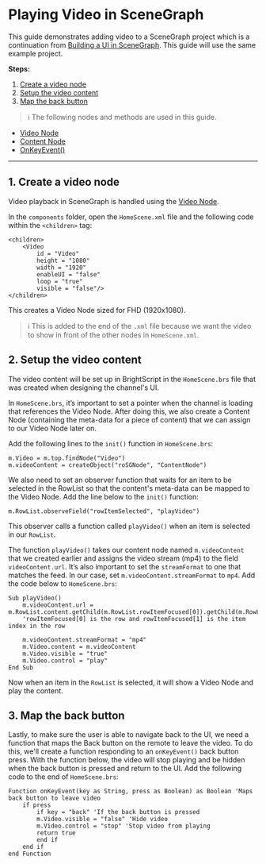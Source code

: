 # Playing Video in SceneGraph

This guide demonstrates adding video to a SceneGraph project which is a continuation from [Building a UI in SceneGraph](/scenegraph-ui.md). This guide will use the same example project.

**Steps:**

1. [Create a video node](#1-create-a-video-node)
2. [Setup the video content](#2-setup-the-video-content)
3. [Map the back button](#3-map-the-back-button)

> :information_source: The following nodes and methods are used in this guide.
* [Video Node](https://sdkdocs.roku.com/display/sdkdoc/Video)
* [Content Node](https://sdkdocs.roku.com/display/sdkdoc/ContentNode)
* [OnKeyEvent()](https://sdkdocs.roku.com/pages/viewpage.action?pageId=1608547)

---

## 1. Create a video node

Video playback in SceneGraph is handled using the [Video Node](https://sdkdocs.roku.com/display/sdkdoc/Video).

In the `components` folder, open the `HomeScene.xml` file and the following code within the `<children>` tag:

```brightscript
<children>
    <Video
        id = "Video"
        height = "1080"
        width = "1920"
        enableUI = "false"
        loop = "true"
        visible = "false"/>
</children>
```

This creates a Video Node sized for FHD (1920x1080).

> :information_source: This is added to the end of the `.xml` file because we want the video to show in front of the other nodes in `HomeScene.xml`.

## 2. Setup the video content

The video content will be set up in BrightScript in the `HomeScene.brs` file that was created when designing the channel's UI.

In `HomeScene.brs`, it’s important to set a pointer when the channel is loading that references the Video Node. After doing this, we also create a Content Node (containing the meta-data for a piece of content) that we can assign to our Video Node later on.

Add the following lines to the `init()` function in `HomeScene.brs`:

```brightscript
m.Video = m.top.findNode("Video")
m.videoContent = createObject("roSGNode", "ContentNode")
```

We also need to set an observer function that waits for an item to be selected in the RowList so that the content's meta-data can be mapped to the Video Node. Add the line below to the `init()` function:

```brightscript
m.RowList.observeField("rowItemSelected", "playVideo")
```

This observer calls a function called `playVideo()` when an item is selected in our `RowList`.

The function `playVideo()` takes our content node named `m.videoContent` that we created earlier and assigns the video stream (mp4) to the field `videoContent.url`. It’s also important to set the `streamFormat` to one that matches the feed. In our case, set `m.videoContent.streamFormat` to `mp4`. Add the code below to `HomeScene.brs`:

```brightscript
Sub playVideo()
    m.videoContent.url = m.RowList.content.getChild(m.RowList.rowItemFocused[0]).getChild(m.RowList.rowItemFocused[1]).URL
    'rowItemFocused[0] is the row and rowItemFocused[1] is the item index in the row

    m.videoContent.streamFormat = "mp4"
    m.Video.content = m.videoContent
    m.Video.visible = "true"
    m.Video.control = "play"
End Sub
```

Now when an item in the `RowList` is selected, it will show a Video Node and play the content.

## 3. Map the back button

Lastly, to make sure the user is able to navigate back to the UI, we need a function that maps the Back button on the remote to leave the video. To do this, we'll create a function responding to an `onKeyEvent()` back button press. With the function below, the video will stop playing and be hidden when the back button is pressed and return to the UI. Add the following code to the end of `HomeScene.brs`:

```brightscript
Function onKeyEvent(key as String, press as Boolean) as Boolean 'Maps back button to leave video
    if press
    	if key = "back" 'If the back button is pressed
		m.Video.visible = "false" 'Hide video
		m.Video.control = "stop" 'Stop video from playing
		return true
        end if
    end if
end Function
```
